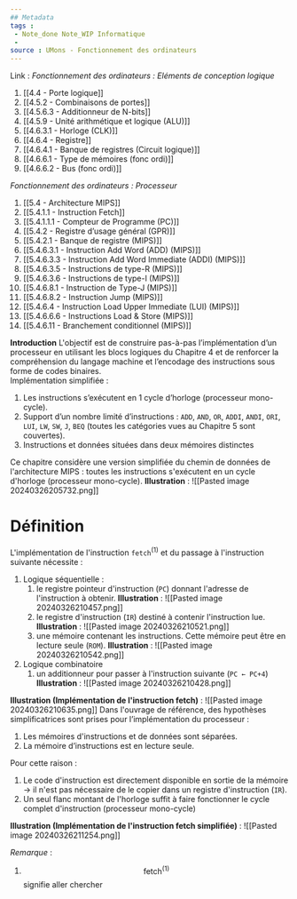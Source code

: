 ```yaml
---
## Metadata
tags : 
 - Note_done Note_WIP Informatique
 - 
source : UMons - Fonctionnement des ordinateurs
---
```


Link :
_Fonctionnement des ordinateurs : Eléments de conception logique_
1. [[4.4 - Porte logique]]
2. [[4.5.2 - Combinaisons de portes]]
3. [[4.5.6.3 - Additionneur de N-bits]]
4. [[4.5.9 - Unité arithmétique et logique (ALU)]]
5. [[4.6.3.1 - Horloge (CLK)]]
6. [[4.6.4 - Registre]]
7. [[4.6.4.1 - Banque de registres (Circuit logique)]]
8. [[4.6.6.1 - Type de mémoires (fonc ordi)]]
9. [[4.6.6.2 - Bus (fonc ordi)]]

_Fonctionnement des ordinateurs : Processeur_
1. [[5.4 - Architecture MIPS]]
2. [[5.4.1.1 - Instruction Fetch]]
3. [[5.4.1.1.1 - Compteur de Programme (PC)]]
4. [[5.4.2 - Registre d’usage général (GPR)]]
5. [[5.4.2.1 - Banque de registre (MIPS)]]
6. [[5.4.6.3.1 - Instruction Add Word (ADD) (MIPS)]]
7. [[5.4.6.3.3 - Instruction Add Word Immediate (ADDI) (MIPS)]]
8. [[5.4.6.3.5 - Instructions de type-R (MIPS)]]
9. [[5.4.6.3.6 - Instructions de type-I (MIPS)]]
10. [[5.4.6.8.1 - Instruction de Type-J (MIPS)]]
11. [[5.4.6.8.2 - Instruction Jump (MIPS)]]
12. [[5.4.6.4 - Instruction Load Upper Immediate (LUI) (MIPS)]]
13. [[5.4.6.6.6 - Instructions Load & Store (MIPS)]]
14. [[5.4.6.11 - Branchement conditionnel (MIPS)]]


**Introduction**
L'objectif est de construire pas-à-pas l’implémentation d’un processeur en utilisant les blocs logiques du Chapitre 4 et de renforcer la compréhension du langage machine et l’encodage des instructions sous forme de codes binaires.
\
Implémentation simplifiée : 
1. Les instructions s’exécutent en 1 cycle d’horloge (processeur mono-cycle). 
2. Support d’un nombre limité d’instructions : `ADD`, `AND`, `OR`, `ADDI`, `ANDI`, `ORI`, `LUI`, `LW`, `SW`, `J`, `BEQ` (toutes les catégories vues au Chapitre 5 sont couvertes). 
3. Instructions et données situées dans deux mémoires distinctes

Ce chapitre considère une version simplifiée du chemin de données de l'architecture MIPS : toutes les instructions s'exécutent en un cycle d'horloge (processeur mono-cycle).
**Illustration** : ![[Pasted image 20240326205732.png]]
# Définition
L'implémentation de l'instruction `fetch`$^{(1)}$ et du passage à l'instruction suivante nécessite :
1. Logique séquentielle :
	1. le registre pointeur d'instruction (`PC`) donnant l'adresse de l'instruction à obtenir. **Illustration** : ![[Pasted image 20240326210457.png]]
	2. le registre d'instruction (`IR`) destiné à contenir l'instruction lue. **Illustration** : ![[Pasted image 20240326210521.png]]
	3. une mémoire contenant les instructions. Cette mémoire peut être en lecture seule (`ROM`). **Illustration** : ![[Pasted image 20240326210542.png]]
2. Logique combinatoire 
	1. un additionneur pour passer à l'instruction suivante (`PC ← PC+4`)
	**Illustration** : ![[Pasted image 20240326210428.png]]

**Illustration (Implémentation de l'instruction fetch)** : ![[Pasted image 20240326210635.png]]
Dans l'ouvrage de référence, des hypothèses simplificatrices sont prises pour l’implémentation du processeur : 
1. Les mémoires d'instructions et de données sont séparées. 
2. La mémoire d’instructions est en lecture seule. 

Pour cette raison :
1. Le code d'instruction est directement disponible en sortie de la mémoire → il n'est pas nécessaire de le copier dans un registre d'instruction (`IR`). 
2. Un seul flanc montant de l'horloge suffit à faire fonctionner le cycle complet d'instruction (processeur mono-cycle)

**Illustration (Implémentation de l'instruction fetch simplifiée)** : ![[Pasted image 20240326211254.png]]

_Remarque_ :
1. $$\text{fetch}^{(1)}$$ signifie aller chercher
